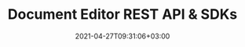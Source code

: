 ---
############################# Static ############################
layout: "product"
date: 2021-04-27T09:31:06+03:00
draft: false

############################# Head ############################
head_title: "Document Editor Cloud SDKs and REST APIs for all Platforms"
head_description: "Document editing REST APIs and cloud SDKs for cURL, .NET, Java, PHP, Python, Ruby & Node.js applications."

############################# Header ############################
title: "Document Editor REST API & SDKs"
description: "Edit popular document formats using Cloud SDKs for .NET, Java, PHP, Python, Ruby, Node.js or any platform capable of calling REST APIs"

############################# APIs ###############################
apis:
  enable: true

  api:
    # api loop
    - title: "GroupDocs.Editor Cloud SDKs Include"
      
      api_product:
        # api_product loop
        - link: "/editor/curl/"
          img_alt: "GroupDocs.Editor Cloud for cURL"
          image: "/sdk/272x272/groupdocs_editor-for-curl.webp"
          product: "GroupDocs.Editor"
          platform: "cURL"
          content: "Send API requests to our cloud-based documents editor RESTful API and edit popular document formats in any language or platform."

        # api_product loop
        - link: "/editor/net/"
          img_alt: "GroupDocs.Editor Cloud SDK for .NET"
          image: "/sdk/272x272/groupdocs_editor-for-net.webp"
          product: "GroupDocs.Editor"
          platform: "Cloud SDK for .NET"
          content: "Enhance your .NET applications with the capabilities to edit document formats using .NET Editor SDK."

          # api_product loop
        - link: "/editor/java/"
          img_alt: "GroupDocs.Editor Cloud SDK for Java"
          image: "/sdk/272x272/groupdocs_editor-for-java.webp"
          product: "GroupDocs.Editor"
          platform: "Cloud SDK for Java"
          content: "Efficiently edit bunch of document formats within Java applications using document editor SDK for Java."

        



        

    # api loop
    - api_product:
        # api_product loop
        - link: "/editor/php/"
          img_alt: "GroupDocs.Editor Cloud SDK for PHP"
          image: "/sdk/272x272/groupdocs_editor-for-php.webp"
          product: "GroupDocs.Editor"
          platform: "Cloud SDK for PHP"
          content: "PHP document editing SDK to quickly and accurately modify documents formats without installing any external software."

        # api_product loop
        - link: "/editor/python/"
          img_alt: "GroupDocs.Editor Cloud SDK for Python"
          image: "/sdk/272x272/groupdocs_editor-for-python.webp"
          product: "GroupDocs.Editor"
          platform: "Cloud SDK for Python"
          content: "Document editor SDK for Python to easily manipulate a wide range of document formats directly within your applications."

          
          # api_product loop
        - link: "/editor/ruby/"
          img_alt: "GroupDocs.Editor Cloud SDK for Ruby"
          image: "/sdk/272x272/groupdocs_editor-for-ruby.webp"
          product: "GroupDocs.Editor"
          platform: "Cloud SDK for Ruby"
          content: "Effortlessly perform document editing operations within your apps using our SDK for Ruby."


    # api loop
    - api_product:
        # api_product loop
        - link: "/editor/nodejs"
          img_alt: "GroupDocs.Editor Cloud SDK for Node.js"
          image: "/sdk/272x272/groupdocs_editor-for-node.webp"
          product: "GroupDocs.Editor"
          platform: "Cloud SDK for Node.js"
          content: "Document editor SDK for Node.js to efficiently integrate our cloud-based editor API in your apps."

        # api_product loop
        - link: "/editor/android/"
          img_alt: "GroupDocs.Editor Cloud SDK for Android"
          image: "/sdk/272x272/groupdocs_editor-for-android.webp"
          product: "GroupDocs.Editor"
          platform: "Cloud SDK for Android"
          content: "Android SDK for fast and clean document edit in your apps via our cloud-based editor API."

        

############################# Testimonials ###############################
testimonials:
  enable: false
  bg_color: "bg-gray"

  testimonial:
    # testimonial item loop
    - name: "David Hoffman"
      designation: "Psychologist"
      content: "I am excitedly watching the growth of GroupDocs. The responsiveness of your full team has helped me greatly, when I talk to someone at GroupDocs I can guarantee that someone is listening and making things happen."

############################# Back to top ###############################
back_to_top:
  enable: true
---